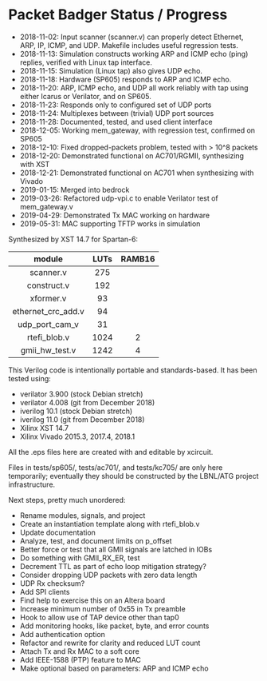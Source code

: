 # Packet Badger Status / Progress

* 2018-11-02:  Input scanner (scanner.v) can properly detect
  Ethernet, ARP, IP, ICMP, and UDP.  Makefile includes useful regression tests.
* 2018-11-13:  Simulation constructs working ARP and ICMP echo
  (ping) replies, verified with Linux tap interface.
* 2018-11-15:  Simulation (Linux tap) also gives UDP echo.
* 2018-11-18:  Hardware (SP605) responds to ARP and ICMP echo.
* 2018-11-20:  ARP, ICMP echo, and UDP all work reliably with tap
  using either Icarus or Verilator, and on SP605.
* 2018-11-23:  Responds only to configured set of UDP ports
* 2018-11-24:  Multiplexes between (trivial) UDP port sources
* 2018-11-28:  Documented, tested, and used client interface
* 2018-12-05:  Working mem_gateway, with regression test, confirmed on SP605
* 2018-12-10:  Fixed dropped-packets problem, tested with > 10^8 packets
* 2018-12-20:  Demonstrated functional on AC701/RGMII, synthesizing with XST
* 2018-12-21:  Demonstrated functional on AC701 when synthesizing with Vivado
* 2019-01-15:  Merged into bedrock
* 2019-03-26:  Refactored udp-vpi.c to enable Verilator test of mem_gateway.v
* 2019-04-29:  Demonstrated Tx MAC working on hardware
* 2019-05-31:  MAC supporting TFTP works in simulation

Synthesized by XST 14.7 for Spartan-6:

| **module**         |**LUTs**|**RAMB16**|
|:-------------------:|:-----:|:--------:|
|  scanner.v          |  275  |   |
|  construct.v        |  192  |   |
|  xformer.v          |   93  |   |
|  ethernet_crc_add.v |   94  |   |
|  udp_port_cam_v     |   31  |   |
|  rtefi_blob.v       | 1024  | 2 |
|  gmii_hw_test.v     | 1242  | 4 |

This Verilog code is intentionally portable and standards-based.
It has been tested using:

* verilator 3.900 (stock Debian stretch)
* verilator 4.008 (git from December 2018)
* iverilog 10.1 (stock Debian stretch)
* iverilog 11.0 (git from December 2018)
* Xilinx XST 14.7
* Xilinx Vivado 2015.3, 2017.4, 2018.1

All the .eps files here are created with and editable by xcircuit.

Files in tests/sp605/, tests/ac701/, and tests/kc705/ are only here temporarily;
eventually they should be constructed by the LBNL/ATG project infrastructure.

Next steps, pretty much unordered:

* Rename modules, signals, and project
* Create an instantiation template along with rtefi_blob.v
* Update documentation
* Analyze, test, and document limits on p_offset
* Better force or test that all GMII signals are latched in IOBs
* Do something with GMII_RX_ER, test
* Decrement TTL as part of echo loop mitigation strategy?
* Consider dropping UDP packets with zero data length
* UDP Rx checksum?
* Add SPI clients
* Find help to exercise this on an Altera board
* Increase minimum number of 0x55 in Tx preamble
* Hook to allow use of TAP device other than tap0
* Add monitoring hooks, like packet, byte, and error counts
* Add authentication option
* Refactor and rewrite for clarity and reduced LUT count
* Attach Tx and Rx MAC to a soft core
* Add IEEE-1588 (PTP) feature to MAC
* Make optional based on parameters: ARP and ICMP echo 

